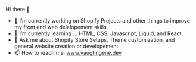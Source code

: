 Hi there 👋

- 🔭 I’m currently working on Shopify Projects and other things to improve my front end web delelopement skills
- 🌱 I’m currently learning ... HTML, CSS, Javascript, Liquid, and React.
- 💬 Ask me about Shopify Store Setups, Theme customization, and general website creation or developement.
- 📫 How to reach me: www.vaughngene.dev
